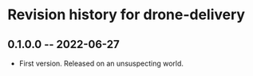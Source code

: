 # Revision history for drone-delivery

## 0.1.0.0 -- 2022-06-27
* First version. Released on an unsuspecting world.
